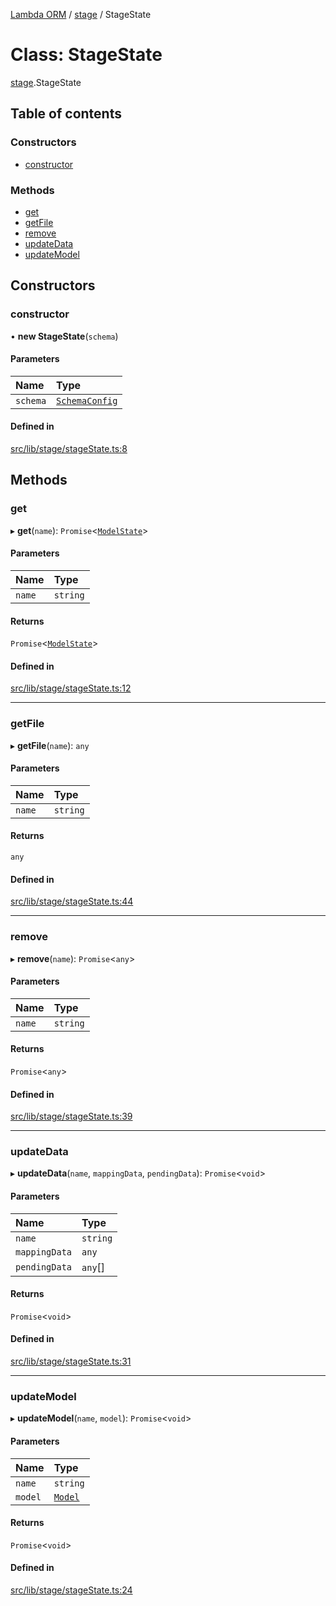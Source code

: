 [Lambda ORM](../README.md) / [stage](../modules/stage.md) / StageState

# Class: StageState

[stage](../modules/stage.md).StageState

## Table of contents

### Constructors

- [constructor](stage.StageState.md#constructor)

### Methods

- [get](stage.StageState.md#get)
- [getFile](stage.StageState.md#getfile)
- [remove](stage.StageState.md#remove)
- [updateData](stage.StageState.md#updatedata)
- [updateModel](stage.StageState.md#updatemodel)

## Constructors

### constructor

• **new StageState**(`schema`)

#### Parameters

| Name | Type |
| :------ | :------ |
| `schema` | [`SchemaConfig`](manager.SchemaConfig.md) |

#### Defined in

[src/lib/stage/stageState.ts:8](https://github.com/FlavioLionelRita/lambda-orm/blob/8e54723/src/lib/stage/stageState.ts#L8)

## Methods

### get

▸ **get**(`name`): `Promise`<[`ModelState`](../interfaces/model.ModelState.md)\>

#### Parameters

| Name | Type |
| :------ | :------ |
| `name` | `string` |

#### Returns

`Promise`<[`ModelState`](../interfaces/model.ModelState.md)\>

#### Defined in

[src/lib/stage/stageState.ts:12](https://github.com/FlavioLionelRita/lambda-orm/blob/8e54723/src/lib/stage/stageState.ts#L12)

___

### getFile

▸ **getFile**(`name`): `any`

#### Parameters

| Name | Type |
| :------ | :------ |
| `name` | `string` |

#### Returns

`any`

#### Defined in

[src/lib/stage/stageState.ts:44](https://github.com/FlavioLionelRita/lambda-orm/blob/8e54723/src/lib/stage/stageState.ts#L44)

___

### remove

▸ **remove**(`name`): `Promise`<`any`\>

#### Parameters

| Name | Type |
| :------ | :------ |
| `name` | `string` |

#### Returns

`Promise`<`any`\>

#### Defined in

[src/lib/stage/stageState.ts:39](https://github.com/FlavioLionelRita/lambda-orm/blob/8e54723/src/lib/stage/stageState.ts#L39)

___

### updateData

▸ **updateData**(`name`, `mappingData`, `pendingData`): `Promise`<`void`\>

#### Parameters

| Name | Type |
| :------ | :------ |
| `name` | `string` |
| `mappingData` | `any` |
| `pendingData` | `any`[] |

#### Returns

`Promise`<`void`\>

#### Defined in

[src/lib/stage/stageState.ts:31](https://github.com/FlavioLionelRita/lambda-orm/blob/8e54723/src/lib/stage/stageState.ts#L31)

___

### updateModel

▸ **updateModel**(`name`, `model`): `Promise`<`void`\>

#### Parameters

| Name | Type |
| :------ | :------ |
| `name` | `string` |
| `model` | [`Model`](../interfaces/model.Model.md) |

#### Returns

`Promise`<`void`\>

#### Defined in

[src/lib/stage/stageState.ts:24](https://github.com/FlavioLionelRita/lambda-orm/blob/8e54723/src/lib/stage/stageState.ts#L24)
